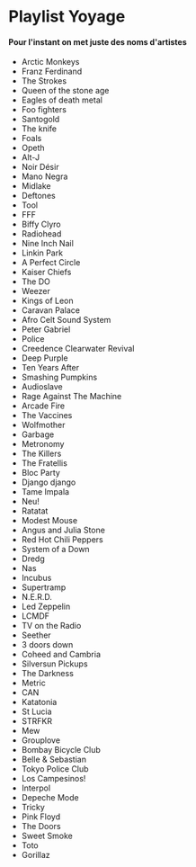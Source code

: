 # Playlist Yoyage

#### Pour l'instant on met juste des noms d'artistes

- Arctic Monkeys
- Franz Ferdinand
- The Strokes
- Queen of the stone age
- Eagles of death metal
- Foo fighters
- Santogold
- The knife
- Foals
- Opeth
- Alt-J
- Noir Désir
- Mano Negra
- Midlake
- Deftones
- Tool
- FFF
- Biffy Clyro
- Radiohead
- Nine Inch Nail
- Linkin Park
- A Perfect Circle
- Kaiser Chiefs
- The DO
- Weezer
- Kings of Leon
- Caravan Palace
- Afro Celt Sound System
- Peter Gabriel
- Police
- Creedence Clearwater Revival
- Deep Purple
- Ten Years After
- Smashing Pumpkins
- Audioslave
- Rage Against The Machine
- Arcade Fire
- The Vaccines
- Wolfmother
- Garbage
- Metronomy
- The Killers
- The Fratellis
- Bloc Party
- Django django
- Tame Impala
- Neu!
- Ratatat
- Modest Mouse
- Angus and Julia Stone
- Red Hot Chili Peppers
- System of a Down
- Dredg
- Nas
- Incubus
- Supertramp
- N.E.R.D.
- Led Zeppelin
- LCMDF
- TV on the Radio
- Seether
- 3 doors down
- Coheed and Cambria
- Silversun Pickups
- The Darkness
- Metric
- CAN
- Katatonia
- St Lucia
- STRFKR
- Mew
- Grouplove
- Bombay Bicycle Club
- Belle & Sebastian
- Tokyo Police Club
- Los Campesinos!
- Interpol
- Depeche Mode
- Tricky
- Pink Floyd
- The Doors
- Sweet Smoke
- Toto
- Gorillaz
